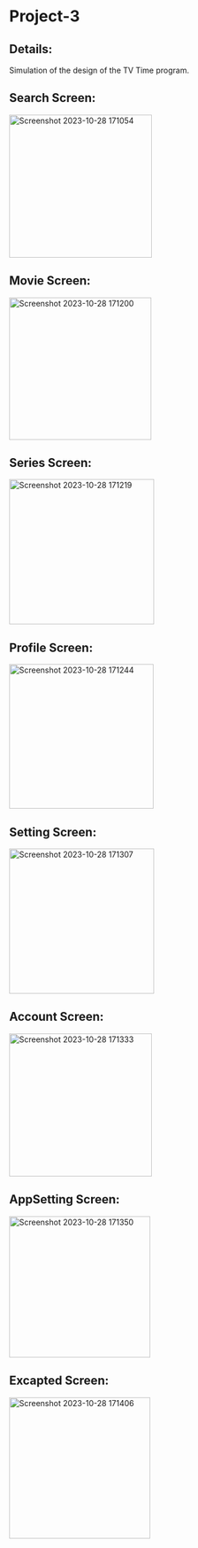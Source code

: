 # Project-3

## Details:
Simulation of the design of the TV Time program.

## Search Screen:

<img width="258" alt="Screenshot 2023-10-28 171054" src="https://github.com/mahm-8/Project-3/assets/141933812/649df098-df61-4ccb-8b4d-532e61163076">


## Movie Screen:

<img width="257" alt="Screenshot 2023-10-28 171200" src="https://github.com/mahm-8/Project-3/assets/141933812/c26b5658-5c0a-4c4a-a9ee-01300cf3d669">


## Series Screen:

<img width="262" alt="Screenshot 2023-10-28 171219" src="https://github.com/mahm-8/Project-3/assets/141933812/96c77683-6f42-4f9d-a8ae-9ec0ac73fb16">


## Profile Screen:

<img width="261" alt="Screenshot 2023-10-28 171244" src="https://github.com/mahm-8/Project-3/assets/141933812/f66f576d-3c11-4b0d-b911-ed360cc9e381">


## Setting Screen:

<img width="262" alt="Screenshot 2023-10-28 171307" src="https://github.com/mahm-8/Project-3/assets/141933812/72f3625c-113a-4d0c-bbbc-d0de5825a262">


## Account Screen:

<img width="258" alt="Screenshot 2023-10-28 171333" src="https://github.com/mahm-8/Project-3/assets/141933812/61a1cfb3-2c2c-495b-99d8-f4d3dff7f727">

## AppSetting Screen:

<img width="255" alt="Screenshot 2023-10-28 171350" src="https://github.com/mahm-8/Project-3/assets/141933812/3cc4b784-9d2b-4e9d-af2b-932bd6da2018">


## Excapted Screen:

<img width="255" alt="Screenshot 2023-10-28 171406" src="https://github.com/mahm-8/Project-3/assets/141933812/2ef489b9-234e-4ba2-82b3-766cec4eee00">



